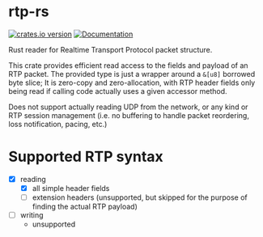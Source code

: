 # rtp-rs

[![crates.io version](https://img.shields.io/crates/v/rtp-rs.svg)](https://crates.io/crates/rtp-rs)
[![Documentation](https://docs.rs/rtp-rs/badge.svg)](https://docs.rs/rtp-rs)

Rust reader for Realtime Transport Protocol packet structure.

This crate provides efficient read access to the fields and payload of an RTP packet.
The provided type is just a wrapper around a `&[u8]` borrowed byte slice; It is zero-copy
and zero-allocation, with RTP header fields only being read if calling code actually uses
a given accessor method.

Does not support actually reading UDP from the network, or any kind or RTP session management
(i.e. no buffering to handle packet reordering, loss notification, pacing, etc.)

# Supported RTP syntax

- [x] reading
  - [x] all simple header fields
  - [ ] extension headers (unsupported, but skipped for the purpose of finding the actual RTP payload)
- [ ] writing
  - unsupported
  
